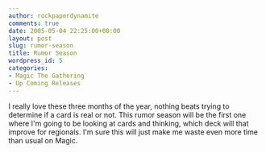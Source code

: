 ```yaml
---
author: rockpaperdynamite
comments: true
date: 2005-05-04 22:25:00+00:00
layout: post
slug: rumor-season
title: Rumor Season
wordpress_id: 5
categories:
- Magic The Gathering
- Up Coming Releases
---
```


I really love these three months of the year, nothing beats trying to determine if a card is real or not. This rumor season will be the first one where I'm going to be looking at cards and thinking, which deck will that improve for regionals. I'm sure this will just make me waste even more time than usual on Magic.




